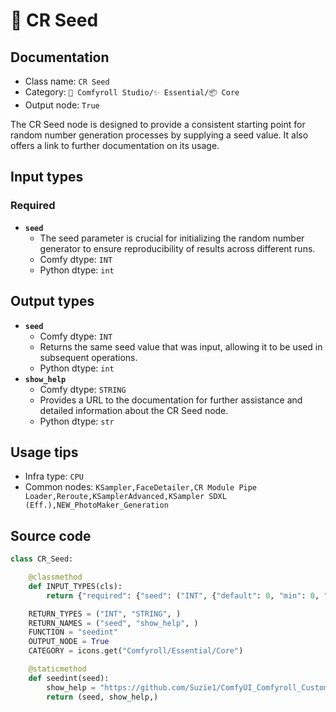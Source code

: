 # 🌱 CR Seed
## Documentation
- Class name: `CR Seed`
- Category: `🧩 Comfyroll Studio/✨ Essential/📦 Core`
- Output node: `True`

The CR Seed node is designed to provide a consistent starting point for random number generation processes by supplying a seed value. It also offers a link to further documentation on its usage.
## Input types
### Required
- **`seed`**
    - The seed parameter is crucial for initializing the random number generator to ensure reproducibility of results across different runs.
    - Comfy dtype: `INT`
    - Python dtype: `int`
## Output types
- **`seed`**
    - Comfy dtype: `INT`
    - Returns the same seed value that was input, allowing it to be used in subsequent operations.
    - Python dtype: `int`
- **`show_help`**
    - Comfy dtype: `STRING`
    - Provides a URL to the documentation for further assistance and detailed information about the CR Seed node.
    - Python dtype: `str`
## Usage tips
- Infra type: `CPU`
- Common nodes: `KSampler,FaceDetailer,CR Module Pipe Loader,Reroute,KSamplerAdvanced,KSampler SDXL (Eff.),NEW_PhotoMaker_Generation`


## Source code
```python
class CR_Seed:

    @classmethod
    def INPUT_TYPES(cls):
        return {"required": {"seed": ("INT", {"default": 0, "min": 0, "max": 0xffffffffffffffff})}}

    RETURN_TYPES = ("INT", "STRING", )
    RETURN_NAMES = ("seed", "show_help", )
    FUNCTION = "seedint"
    OUTPUT_NODE = True
    CATEGORY = icons.get("Comfyroll/Essential/Core")

    @staticmethod
    def seedint(seed):
        show_help = "https://github.com/Suzie1/ComfyUI_Comfyroll_CustomNodes/wiki/Core-Nodes#cr-seed"
        return (seed, show_help,)

```
